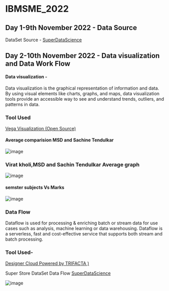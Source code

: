 # IBMSME_2022


##  Day 1-9th November 2022 - Data Source

DataSet Source - [SuperDataScience](https://www.superdatascience.com/pages/powerbi)


## Day 2-10th November 2022 - Data visualization and Data Work Flow
#### Data visualization -
Data visualization is the graphical representation of information and data. By using visual elements like charts, graphs, and maps, data visualization tools provide an accessible way to see and understand trends, outliers, and patterns in data.
### Tool Used 
[Vega Visualization (Open Source)](https://vega.github.io/vega/examples/)
#### Average comparision MSD and Sachine Tendulkar
![image](https://user-images.githubusercontent.com/102225276/201231386-0fb0273c-0d45-4ef6-8c57-98966ff01f5c.png)
### Virat kholi,MSD and Sachin Tendulkar Average graph
![image](https://user-images.githubusercontent.com/102225276/201232688-2ea98496-7e4d-434d-a271-60aecec93e01.png)
#### semster subjects Vs Marks
![image](https://user-images.githubusercontent.com/102225276/201234905-682d354d-82b6-4899-a98d-5dffca01da5a.png)
### Data Flow
Dataflow is used for processing & enriching batch or stream data for use cases such as analysis, machine learning or data warehousing. Dataflow is a serverless, fast and cost-effective service that supports both stream and batch processing.
### Tool Used-
[Designer Cloud Powered by TRIFACTA )](https://cloud.trifacta.com/flows/202651?recipe=1738845&tab=recipe&workspace=sunnykumarcsda20-9kub)

Super Store DataSet Data Flow [SuperDataScience](https://www.superdatascience.com/pages/powerbi)

![image](https://user-images.githubusercontent.com/102225276/201422583-2c3a9fde-1774-4163-b9af-e3b0141a659a.png)




